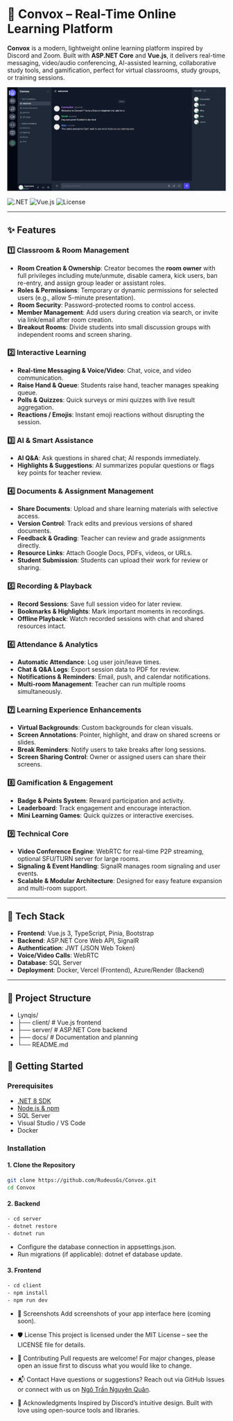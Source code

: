 # 🧭 Convox – Real-Time Online Learning Platform

**Convox** is a modern, lightweight online learning platform inspired by Discord and Zoom. Built with **ASP.NET Core** and **Vue.js**, it delivers real-time messaging, video/audio conferencing, AI-assisted learning, collaborative study tools, and gamification, perfect for virtual classrooms, study groups, or training sessions.

![EduConvox Demo](docs/screenshots/demo.png)

![.NET](https://img.shields.io/badge/.NET-8-blueviolet)
![Vue.js](https://img.shields.io/badge/Vue.js-3-4FC08D)
![License](https://img.shields.io/badge/license-MIT-green)

---

## ✨ Features

### 1️⃣ Classroom & Room Management
- **Room Creation & Ownership**: Creator becomes the **room owner** with full privileges including mute/unmute, disable camera, kick users, ban re-entry, and assign group leader or assistant roles.  
- **Roles & Permissions**: Temporary or dynamic permissions for selected users (e.g., allow 5-minute presentation).  
- **Room Security**: Password-protected rooms to control access.  
- **Member Management**: Add users during creation via search, or invite via link/email after room creation.  
- **Breakout Rooms**: Divide students into small discussion groups with independent rooms and screen sharing.

### 2️⃣ Interactive Learning
- **Real-time Messaging & Voice/Video**: Chat, voice, and video communication.  
- **Raise Hand & Queue**: Students raise hand, teacher manages speaking queue.  
- **Polls & Quizzes**: Quick surveys or mini quizzes with live result aggregation.  
- **Reactions / Emojis**: Instant emoji reactions without disrupting the session.  

### 3️⃣ AI & Smart Assistance
- **AI Q&A**: Ask questions in shared chat; AI responds immediately.  
- **Highlights & Suggestions**: AI summarizes popular questions or flags key points for teacher review.

### 4️⃣ Documents & Assignment Management
- **Share Documents**: Upload and share learning materials with selective access.  
- **Version Control**: Track edits and previous versions of shared documents.  
- **Feedback & Grading**: Teacher can review and grade assignments directly.  
- **Resource Links**: Attach Google Docs, PDFs, videos, or URLs.  
- **Student Submission**: Students can upload their work for review or sharing.

### 5️⃣ Recording & Playback
- **Record Sessions**: Save full session video for later review.  
- **Bookmarks & Highlights**: Mark important moments in recordings.  
- **Offline Playback**: Watch recorded sessions with chat and shared resources intact.

### 6️⃣ Attendance & Analytics
- **Automatic Attendance**: Log user join/leave times.  
- **Chat & Q&A Logs**: Export session data to PDF for review.  
- **Notifications & Reminders**: Email, push, and calendar notifications.  
- **Multi-room Management**: Teacher can run multiple rooms simultaneously.

### 7️⃣ Learning Experience Enhancements
- **Virtual Backgrounds**: Custom backgrounds for clean visuals.  
- **Screen Annotations**: Pointer, highlight, and draw on shared screens or slides.  
- **Break Reminders**: Notify users to take breaks after long sessions.  
- **Screen Sharing Control**: Owner or assigned users can share their screens.

### 8️⃣ Gamification & Engagement
- **Badge & Points System**: Reward participation and activity.  
- **Leaderboard**: Track engagement and encourage interaction.  
- **Mini Learning Games**: Quick quizzes or interactive exercises.

### 9️⃣ Technical Core
- **Video Conference Engine**: WebRTC for real-time P2P streaming, optional SFU/TURN server for large rooms.  
- **Signaling & Event Handling**: SignalR manages room signaling and user events.  
- **Scalable & Modular Architecture**: Designed for easy feature expansion and multi-room support.  

---

## 🧰 Tech Stack

- **Frontend**: Vue.js 3, TypeScript, Pinia, Bootstrap  
- **Backend**: ASP.NET Core Web API, SignalR  
- **Authentication**: JWT (JSON Web Token)  
- **Voice/Video Calls**: WebRTC  
- **Database**: SQL Server  
- **Deployment**: Docker, Vercel (Frontend), Azure/Render (Backend)  

---

## 📁 Project Structure

- Lynqis/
- ├── client/ # Vue.js frontend
- ├── server/ # ASP.NET Core backend
- ├── docs/ # Documentation and planning
- └── README.md

## 🚀 Getting Started

### Prerequisites

- [.NET 8 SDK](https://dotnet.microsoft.com/download)
- [Node.js & npm](https://nodejs.org/)
- SQL Server
- Visual Studio / VS Code
- Docker
  
### Installation
#### 1. Clone the Repository
```bash
git clone https://github.com/RudeusGs/Convox.git
cd Convox
```
#### 2. Backend
```bash
- cd server
- dotnet restore
- dotnet run
```
- Configure the database connection in appsettings.json.
- Run migrations (if applicable): dotnet ef database update.
#### 3. Frontend
```bash
- cd client
- npm install
- npm run dev
```
- 📸 Screenshots
Add screenshots of your app interface here (coming soon).

- 🛡️ License
This project is licensed under the MIT License – see the LICENSE file for details.

- 🤝 Contributing
Pull requests are welcome!
For major changes, please open an issue first to discuss what you would like to change.
- 📬 Contact
Have questions or suggestions? Reach out via GitHub Issues or connect with us on [Ngô Trần Nguyên Quân](https://www.facebook.com/rudeusgrey198/).

- 🌟 Acknowledgments
Inspired by Discord’s intuitive design.
Built with love using open-source tools and libraries.

